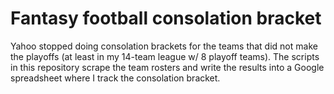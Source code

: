 # Fantasy football consolation bracket

Yahoo stopped doing consolation brackets for the teams that did not make the playoffs (at least in my 14-team league w/ 8 playoff teams). The scripts in this repository scrape the team rosters and write the results into a Google spreadsheet where I track the consolation bracket.
